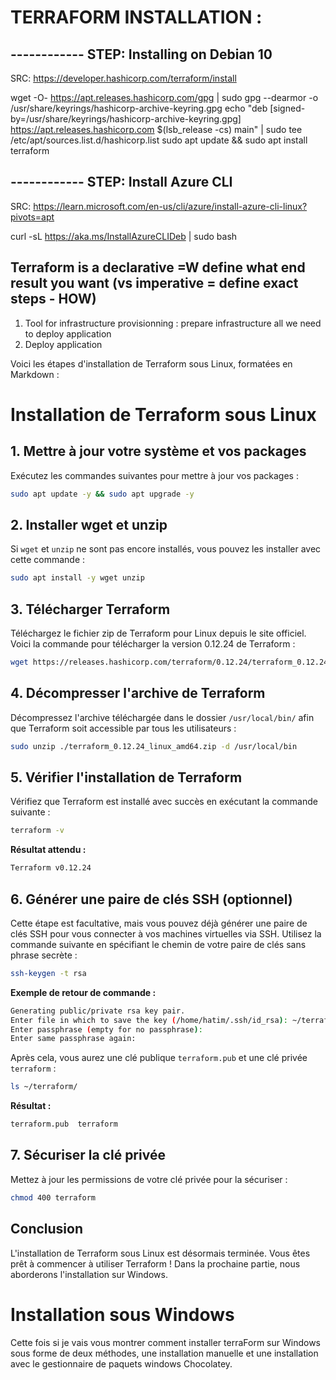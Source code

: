 # TERRAFORM INSTALLATION :

## ------------ STEP: Installing on Debian 10
SRC:  https://developer.hashicorp.com/terraform/install
	
wget -O- https://apt.releases.hashicorp.com/gpg | sudo gpg --dearmor -o /usr/share/keyrings/hashicorp-archive-keyring.gpg
echo "deb [signed-by=/usr/share/keyrings/hashicorp-archive-keyring.gpg] https://apt.releases.hashicorp.com $(lsb_release -cs) main" | sudo tee /etc/apt/sources.list.d/hashicorp.list
sudo apt update && sudo apt install terraform

## ------------ STEP: Install Azure CLI
SRC:  https://learn.microsoft.com/en-us/cli/azure/install-azure-cli-linux?pivots=apt

curl -sL https://aka.ms/InstallAzureCLIDeb | sudo bash

## Terraform is a declarative  =W define what end result you want (vs imperative = define exact steps - HOW)

1. Tool for infrastructure provisionning : prepare infrastructure all we need to deploy application 
2. Deploy application 

Voici les étapes d'installation de Terraform sous Linux, formatées en Markdown :

# Installation de Terraform sous Linux

## 1. Mettre à jour votre système et vos packages

Exécutez les commandes suivantes pour mettre à jour vos packages :

```bash
sudo apt update -y && sudo apt upgrade -y
```

## 2. Installer wget et unzip

Si `wget` et `unzip` ne sont pas encore installés, vous pouvez les installer avec cette commande :

```bash
sudo apt install -y wget unzip
```

## 3. Télécharger Terraform

Téléchargez le fichier zip de Terraform pour Linux depuis le site officiel. Voici la commande pour télécharger la version 0.12.24 de Terraform :

```bash
wget https://releases.hashicorp.com/terraform/0.12.24/terraform_0.12.24_linux_amd64.zip
```

## 4. Décompresser l'archive de Terraform

Décompressez l'archive téléchargée dans le dossier `/usr/local/bin/` afin que Terraform soit accessible par tous les utilisateurs :

```bash
sudo unzip ./terraform_0.12.24_linux_amd64.zip -d /usr/local/bin
```

## 5. Vérifier l'installation de Terraform

Vérifiez que Terraform est installé avec succès en exécutant la commande suivante :

```bash
terraform -v
```

**Résultat attendu :**

```bash
Terraform v0.12.24
```

## 6. Générer une paire de clés SSH (optionnel)

Cette étape est facultative, mais vous pouvez déjà générer une paire de clés SSH pour vous connecter à vos machines virtuelles via SSH. Utilisez la commande suivante en spécifiant le chemin de votre paire de clés sans phrase secrète :

```bash
ssh-keygen -t rsa
```

**Exemple de retour de commande :**

```bash
Generating public/private rsa key pair.
Enter file in which to save the key (/home/hatim/.ssh/id_rsa): ~/terraform/terraform
Enter passphrase (empty for no passphrase): 
Enter same passphrase again: 
```

Après cela, vous aurez une clé publique `terraform.pub` et une clé privée `terraform` :

```bash
ls ~/terraform/
```

**Résultat :**

```bash
terraform.pub  terraform
```

## 7. Sécuriser la clé privée

Mettez à jour les permissions de votre clé privée pour la sécuriser :

```bash
chmod 400 terraform
```

## Conclusion

L'installation de Terraform sous Linux est désormais terminée. Vous êtes prêt à commencer à utiliser Terraform ! Dans la prochaine partie, nous aborderons l'installation sur Windows.


# Installation sous Windows
Cette fois si je vais vous montrer comment installer terraForm sur Windows sous forme de deux méthodes, une installation manuelle et une installation avec le gestionnaire de paquets windows Chocolatey.